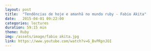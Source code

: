 ```yaml
---
layout: post
title:  "Tendências de hoje e amanhã no mundo ruby - Fabio Akita"
date:   2015-04-01 09:22:00
categories: lectures
duration: 59:15 min
theme: Ruby
img: /assets/image/fabio akita.jpg
link: https://www.youtube.com/watch?v=G_BvPRpnJOI
---
```

